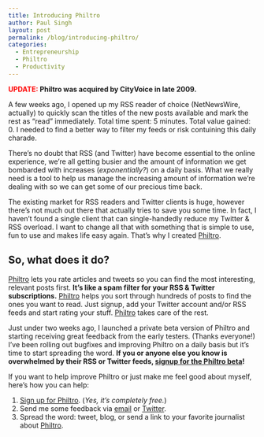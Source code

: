 ```yaml
---
title: Introducing Philtro
author: Paul Singh
layout: post
permalink: /blog/introducing-philtro/
categories:
  - Entrepreneurship
  - Philtro
  - Productivity
---
```

<div class="entry">
  <p>
    <strong><span style="color: #ff0000;">UPDATE: </span>Philtro was acquired by CityVoice in late 2009.</strong>
  </p>
  
  <p>
    A few weeks ago, I opened up my RSS reader of choice (NetNewsWire, actually) to quickly scan the titles of the new posts available and mark the rest as &#8220;read&#8221; immediately. Total time spent: 5 minutes. Total value gained: 0. I needed to find a better way to filter my feeds or risk contuining this daily charade.
  </p>
  
  <p>
    There&#8217;s no doubt that RSS (and Twitter) have become essential to the online experience, we&#8217;re all getting busier and the amount of information we get bombarded with increases (<em>exponentially?</em>) on a daily basis. What we really need is a tool to help us manage the increasing amount of information we&#8217;re dealing with so we can get some of our precious time back.
  </p>
  
  <p>
    The existing market for RSS readers and Twitter clients is huge, however there&#8217;s not much out there that actually tries to save you some time. In fact, I haven&#8217;t found a single client that can single-handedly reduce my Twitter & RSS overload. I want to change all that with something that is simple to use, fun to use and makes life easy again. That&#8217;s why I created <a href="http://www.philtro.com" target="_blank">Philtro</a>.<!--more-->
  </p>
  
  <h2>
    So, what does it do?
  </h2>
  
  <p>
    <a href="http://www.philtro.com" target="_blank">Philtro</a> lets you rate articles and tweets so you can find the most interesting, relevant posts first. <strong>It&#8217;s like a spam filter for your RSS & Twitter subscriptions.</strong> <a href="http://www.philtro.com" target="_blank">Philtro</a> helps you sort through hundreds of posts to find the ones you want to read. Just signup, add your Twitter account and/or RSS feeds and start rating your stuff. <a href="http://www.philtro.com" target="_blank">Philtro</a> takes care of the rest.
  </p>
  
  <p>
    Just under two weeks ago, I launched a private beta version of Philtro and starting receiving great feedback from the early testers. (Thanks everyone!) I&#8217;ve been rolling out bugfixes and improving Philtro on a daily basis but it&#8217;s time to start spreading the word. <strong>If you or anyone else you know is overwhelmed by their RSS or Twitter feeds, <a href="http://www.philtro.com" target="_blank">signup for the Philtro beta</a>!</strong>
  </p>
  
  <p>
    <em> </em>
  </p>
  
  <p>
    If you want to help improve Philtro or just make me feel good about myself, here&#8217;s how you can help:
  </p>
  
  <ol>
    <li>
      <a href="http://www.philtro.com" target="_blank">Sign up for Philtro</a>. (<em>Yes, it&#8217;s completely free.</em>)
    </li>
    <li>
      Send me some feedback via <a href="mailto:paul.singh@philtro.com">email</a> or <a href="http://www.twitter.com/paulsingh">Twitter</a>.
    </li>
    <li>
      Spread the word: tweet, blog, or send a link to your favorite journalist about <a href="http://www.philtro.com" target="_blank">Philtro</a>.
    </li>
  </ol>
</div>